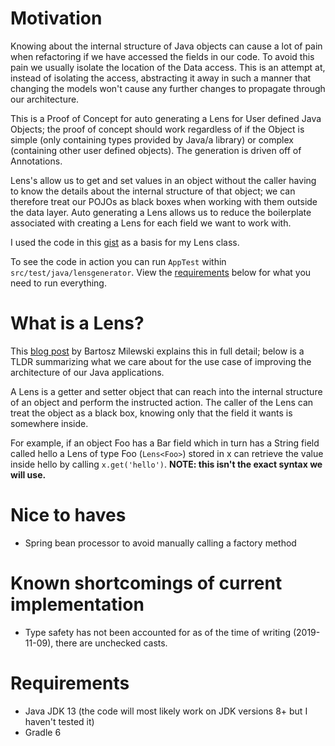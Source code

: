 # Motivation

Knowing about the internal structure of Java objects can cause a lot of pain when refactoring
if we have accessed the fields in our code. To avoid this pain we usually isolate the location
of the Data access. This is an attempt at, instead of isolating the access, abstracting it
away in such a manner that changing the models won't cause any further changes to propagate
through our architecture.

This is a Proof of Concept for auto generating a Lens for User defined Java Objects;
the proof of concept should work regardless of if the Object is simple (only containing
types provided by Java/a library) or complex (containing other user defined objects).
The generation is driven off of Annotations.

Lens's allow us to get and set values in an object without the caller having to know the
details about the internal structure of that object; we can therefore treat our POJOs as
black boxes when working with them outside the data layer. Auto generating a Lens 
allows us to reduce the boilerplate associated with creating a Lens for each field we 
want to work with.

I used the code in this [gist](https://gist.github.com/mathieuancelin/bb30a104c17037e34f0b) as
a basis for my Lens class.

To see the code in action you can run `AppTest` within `src/test/java/lensgenerator`. View
the [requirements](#Requirements) below for what you need to run everything.

# What is a Lens?

This [blog post](https://bartoszmilewski.com/category/lens/) by Bartosz Milewski explains
this in full detail; below is a TLDR summarizing what we care about for the use case
of improving the architecture of our Java applications.

A Lens is a getter and setter object that can reach into the internal structure of an
object and perform the instructed action. The caller of the Lens can treat the object
as a black box, knowing only that the field it wants is somewhere inside. 

For example, if an object Foo has a Bar field which in turn has a String field called hello
a Lens of type Foo (`Lens<Foo>`) stored in x can retrieve the value inside hello by calling
`x.get('hello')`. __NOTE: this isn't the exact syntax we will use.__  

# Nice to haves

- Spring bean processor to avoid manually calling a factory method

# Known shortcomings of current implementation

- Type safety has not been accounted for as of the time of writing (2019-11-09), there are
unchecked casts.

# Requirements

- Java JDK 13 (the code will most likely work on JDK versions 8+ but I haven't tested it)
- Gradle 6